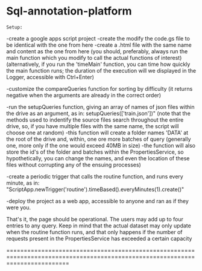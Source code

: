 # Sql-annotation-platform

    Setup:
    
-create a google apps script project
-create the modify the code.gs file to be identical with the one from here
-create a .html file with the same name and content as the one from here
(you should, preferably, always run the main function which you modify to call the actual functions of interest)
(alternatively, if you run the 'timeMain' function, you can time how quickly the main function runs; the duration of the execution will we displayed in the Logger, accessible with Ctrl+Enter)

-customize the compareQueries function for sorting by difficulty (it returns negative when the arguments are already in the correct order)

-run the setupQueries function, giving an array of names of json files within the drive as an argument, as in: setupQueries(['train.json'])"
(note that the methods used to indentify the source files search throughout the entire drive, so, if you have multiple files with the same name, the script will choose one at random)
  -this function will create a folder names 'DATA' at the root of the drive and, within, one ore more batches of query (generally one, more only if the one would exceed 40MB in size)
  -the function will also store the id's of the folder and batches within the PropertiesService, so hypothetically, you can change the names, and even the location of these files without corrupting any of the ensuing processes)

-create a periodic trigger that calls the routine function, and runs every minute, as in: "ScriptApp.newTrigger('routine').timeBased().everyMinutes(1).create()"

-deploy the project as a web app, accessible to anyone and ran as if they were you.

That's it, the page should be operational. The users may add up to four entries to any query. Keep in mind that the actual dataset may only update when the routine function runs, and that only happens if the number of requests present in the PropertiesService has exceeded a certain capacity

==============================================================================================================================

    

